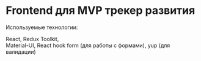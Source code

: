 # Frontend для MVP трекер развития


Используемые технологии: 

React, 
Redux Toolkit,  
Material-UI,
React hook form (для работы с формами), 
yup (для валидации)
